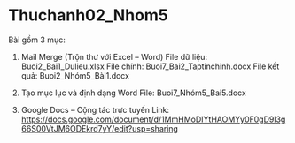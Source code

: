 # Thuchanh02_Nhom5
Bài gồm 3 mục:

1. Mail Merge (Trộn thư với Excel – Word)
File dữ liệu: Buoi2_Bai1_Dulieu.xlsx
File chính: Buoi7_Bai2_Taptinchinh.docx
File kết quả: Buoi2_Nhóm5_Bài1.docx

2. Tạo mục lục và định dạng Word
File: Buoi7_Nhóm5_Bai5.docx

3. Google Docs – Cộng tác trực tuyến
Link: https://docs.google.com/document/d/1MmHMoDIYtHAOMYy0F0gD9l3g66S00VtJM6ODEkrd7yY/edit?usp=sharing


